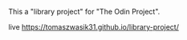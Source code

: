 This a "library project" for "The Odin Project".

live https://tomaszwasik31.github.io/library-project/
